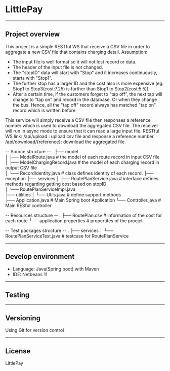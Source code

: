 # LittlePay
----------------
Project overview
----------------
This project is a simple RESTful WS that receive a CSV file in order to aggregate a new CSV file that contains charging detail.
Assumption:	
 - The input file is well format so it will not lost record or data.
 - The header of the input file is not changed. 
 - The "stopID" data will start with "Stop" and it increases continuously, starts with "Stop1".
 - The further stop has a larger ID and the cost also is more expensive (eg: Stop1 to Stop3(cost:7.25) is further than Stop1 to Stop2(cost:5.5)).
 - After a certain time, if the customers forget to "tap off", the next tap will change to "tap on" and record in the database. Or when they change the bus. Hence, all the "tap off" record always has matched "tap on" record which is written before.     

This service will simply receive a CSV file then responses a reference number which is used to download the aggregated CSV file. The receiver will run in async mode to ensure that it can read a large input file.
 RESTful WS link:
 /api/upload : upload csv file and response a reference number.
 /api/download/{reference}: download the aggregated file.
 
 -- Source structure --
    .
    ├── model      
    │   ├── ModelRoute.java            # the model of each route record in input CSV file  
    │   ├── ModelChargingRecord.java   # the model of each charging record in output CSV file  
    │   └── RecordIdentity.java        # class defines identity of each record.
    ├── exception
    ├── services
    │   ├── RoutePlanService.java      # interface defines methods regarding getting cost based on stopID  
    │   └── RoutePlanServiceImpl.java  
    ├── utilities
    │   └── Utils.java                 # define support methods      
    ├── Application.java               # Main Spring boot Application 
    └── Controller.java                # Main RESful controller

-- Resources structure --
    .
    ├── RoutePlan.csv                 # information of the cost for each route 
    └── application.properties        # propertites of the proejct
    
-- Test packages structure --
    .
    ├── services
    │   └── RoutePlanServiceTest.java # testcase for RoutePlanService
    
    
-------------------
Develop environment
-------------------
- Language: Java(Spring boot) with Maven
- IDE: Netbeans 11

--------
Testing
--------

----------
Versioning
----------
Using Git for version control

-------
License
-------
LittlePay
